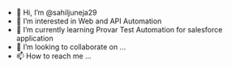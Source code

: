 - 👋 Hi, I’m @sahiljuneja29
- 👀 I’m interested in Web and API Automation
- 🌱 I’m currently learning Provar Test Automation for salesforce application
- 💞️ I’m looking to collaborate on ...
- 📫 How to reach me ...

<!---
sahiljuneja29/sahiljuneja29 is a ✨ special ✨ repository because its `README.md` (this file) appears on your GitHub profile.
You can click the Preview link to take a look at your changes.
--->
